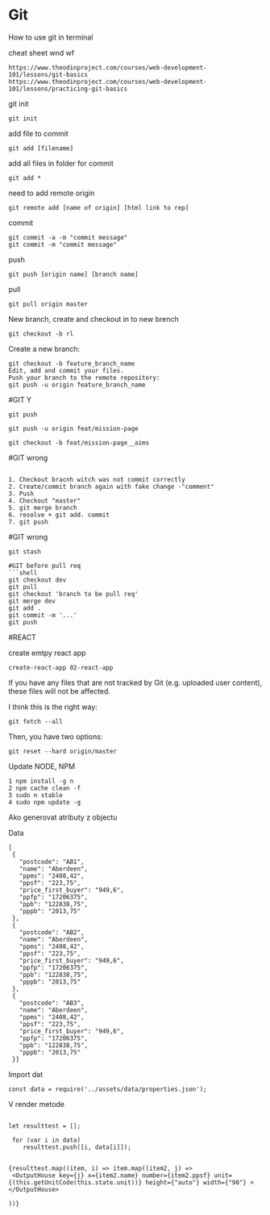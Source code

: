 # Git
How to use git in terminal

cheat sheet wnd wf
```shell
https://www.theodinproject.com/courses/web-development-101/lessons/git-basics
https://www.theodinproject.com/courses/web-development-101/lessons/practicing-git-basics
```

git init
```shell
git init
```

add file to commit
```shell
git add [filename] 
```


add all files in folder for commit
```shell
git add *
```


need to add remote origin
```shell
git remote add [name of origin] [html link to rep]
```

commit
```shell
git commit -a -m "commit message"
git commit -m "commit message"
```

push
```shell
git push [origin name] [branch name]
```
pull
```shell
git pull origin master
```

New branch, create and checkout in to new brench
```shell
git checkout -b rl
```

Create a new branch:
```shell
git checkout -b feature_branch_name
Edit, add and commit your files.
Push your branch to the remote repository:
git push -u origin feature_branch_name
```

#GIT Y


```shell
git push

git push -u origin feat/mission-page

git checkout -b feat/mission-page__aims
```

#GIT wrong
```shell

1. Checkout bracnh witch was not commit correctly
2. Create/commit branch again with fake change -"comment" 
3. Push
4. Checkout "master"  
5. git merge branch
6. resolve + git add. commit
7. git push

```
#GIT wrong
```shell
git stash
```

```
#GIT before pull req
```shell
git checkout dev 
git pull
git checkout 'branch to be pull req'
git merge dev
git add .
git commit -m '...'
git push
```


#REACT

create emtpy react app 
```shell
create-react-app 02-react-app
```


If you have any files that are not tracked by Git (e.g. uploaded user content), these files will not be affected.

I think this is the right way:
```shell
git fetch --all
```
Then, you have two options:
```shell
git reset --hard origin/master
```

Update NODE, NPM

```shell
1 npm install -g n
2 npm cache clean -f
3 sudo n stable
4 sudo npm update -g
```



Ako generovat atributy z objectu

Data
```shell
[
 {
   "postcode": "AB1",
   "name": "Aberdeen",
   "ppms": "2408,42",
   "ppsf": "223,75",
   "price_first_buyer": "949,6",
   "ppfp": "17206375",
   "ppb": "122838,75",
   "pppb": "2013,75"
 },
 {
   "postcode": "AB2",
   "name": "Aberdeen",
   "ppms": "2408,42",
   "ppsf": "223,75",
   "price_first_buyer": "949,6",
   "ppfp": "17206375",
   "ppb": "122838,75",
   "pppb": "2013,75"
 },
 {
   "postcode": "AB3",
   "name": "Aberdeen",
   "ppms": "2408,42",
   "ppsf": "223,75",
   "price_first_buyer": "949,6",
   "ppfp": "17206375",
   "ppb": "122838,75",
   "pppb": "2013,75"
 }]
 ```
Import dat

```shell
const data = require('../assets/data/properties.json');
 ```

V render metode 
```shell

let resulttest = [];

 for (var i in data)
    resulttest.push([i, data[i]]);


{resulttest.map((item, i) => item.map((item2, j) =>
 <OutputHouse key={j} x={item2.name} number={item2.ppsf} unit={(this.getUnitCode(this.state.unit))} height={"auto"} width={"90"} ></OutputHouse>

))}
 ```


